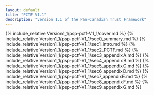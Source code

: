 ```yaml
---
layout: default
title: "PCTF V1.1"
description: "version 1.1 of the Pan-Canadian Trust Framework"
---
```


<div class="startCounter"></div>

{% include_relative Version1_1/psp-pctf-V1_1/cover.md %}
{% include_relative Version1_1/psp-pctf-V1_1/sec0_summary.md %}
{% include_relative Version1_1/psp-pctf-V1_1/sec1_intro.md %}
{% include_relative Version1_1/psp-pctf-V1_1/sec2_PCTF.md %}
{% include_relative Version1_1/psp-pctf-V1_1/sec3_appendixA.md %}
{% include_relative Version1_1/psp-pctf-V1_1/sec4_appendixB.md %}
{% include_relative Version1_1/psp-pctf-V1_1/sec5_appendixC.md %}
{% include_relative Version1_1/psp-pctf-V1_1/sec6_appendixD.md %}
{% include_relative Version1_1/psp-pctf-V1_1/sec7_appendixE.md %}
{% include_relative Version1_1/psp-pctf-V1_1/sec8_appendixF.md %}
{% include_relative Version1_1/psp-pctf-V1_1/sec9_appendixG.md %}
